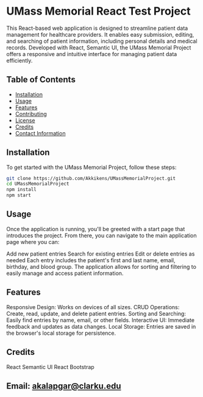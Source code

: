 # UMass Memorial React Test Project

This React-based web application is designed to streamline patient data management for healthcare providers. It enables easy submission, editing, and searching of patient information, including personal details and medical records. 
Developed with React, Semantic UI, the UMass Memorial Project offers a responsive and intuitive interface for managing patient data efficiently.

## Table of Contents

- [Installation](#installation)
- [Usage](#usage)
- [Features](#features)
- [Contributing](#contributing)
- [License](#license)
- [Credits](#credits)
- [Contact Information](#contact-information)

## Installation

To get started with the UMass Memorial Project, follow these steps:

```bash
git clone https://github.com/Akkikens/UMassMemorialProject.git
cd UMassMemorialProject
npm install
npm start
```

## Usage
Once the application is running, you'll be greeted with a start page that introduces the project. From there, you can navigate to the main application page where you can:

Add new patient entries
Search for existing entries
Edit or delete entries as needed
Each entry includes the patient's first and last name, email, birthday, and blood group. The application allows for sorting and filtering to easily manage and access patient information.

## Features
Responsive Design: Works on devices of all sizes.
CRUD Operations: Create, read, update, and delete patient entries.
Sorting and Searching: Easily find entries by name, email, or other fields.
Interactive UI: Immediate feedback and updates as data changes.
Local Storage: Entries are saved in the browser's local storage for persistence.

## Credits
React
Semantic UI React
Bootstrap


## Email: akalapgar@clarku.edu
